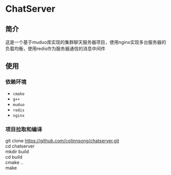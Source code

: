 # ChatServer

## 简介
这是一个基于muduo库实现的集群聊天服务器项目，使用nginx实现多台服务器的负载均衡，使用redis作为服务器通信的消息中间件

## 使用

### 依赖环境
* `cmake`
* `g++`
* `muduo`
* `redis`
* `nginx`

### 项目拉取和编译
  git clone https://github.com/colinnsong/chatserver.git  
  cd chatserver  
  mkdir build  
  cd build  
  cmake ..  
  make  
